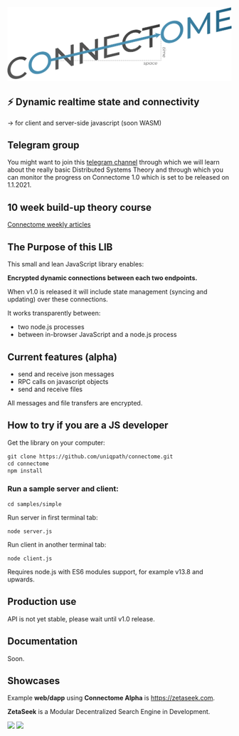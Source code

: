 <img src="img/connectome_logo.png?v=2">

## ⚡ Dynamic realtime state and connectivity

→ for client and server-side javascript (soon WASM)

## Telegram group

You might want to join this [telegram channel](https://t.me/joinchat/D_snZRsPkt8ttomJrINmqA) through which we will learn about the really basic Distributed Systems Theory and through which you can monitor the progress on Connectome 1.0 which is set to be released on 1.1.2021.

## 10 week build-up theory course

[Connectome weekly articles](https://david.zetaseek.com/blog)

## The Purpose of this LIB

This small and lean JavaScript library enables:

**Encrypted dynamic connections between each two endpoints.**

When v1.0 is released it will include state management (syncing and updating) over these connections.

It works transparently between:

- two node.js processes
- between in-browser JavaScript and a node.js process

## Current features (alpha)

- send and receive json messages
- RPC calls on javascript objects
- send and receive files

All messages and file transfers are encrypted.

## How to try if you are a JS developer

Get the library on your computer:
```
git clone https://github.com/uniqpath/connectome.git
cd connectome
npm install
```

### Run a sample server and client:

```
cd samples/simple
```

Run server in first terminal tab:
```
node server.js
```

Run client in another terminal tab:
```
node client.js
```

Requires node.js with ES6 modules support, for example v13.8 and upwards.

## Production use

API is not yet stable, please wait until v1.0 release.

## Documentation

Soon.

## Showcases

Example **web/dapp** using **Connectome Alpha** is https://zetaseek.com.

**ZetaSeek** is a Modular Decentralized Search Engine in Development.

<img src="https://github.com/uniqpath/info/blob/master/assets/img/zeta_banner.png?raw=true">

<img src="https://github.com/uniqpath/info/blob/master/assets/img/wolf_dark_moon.jpg?raw=true">
